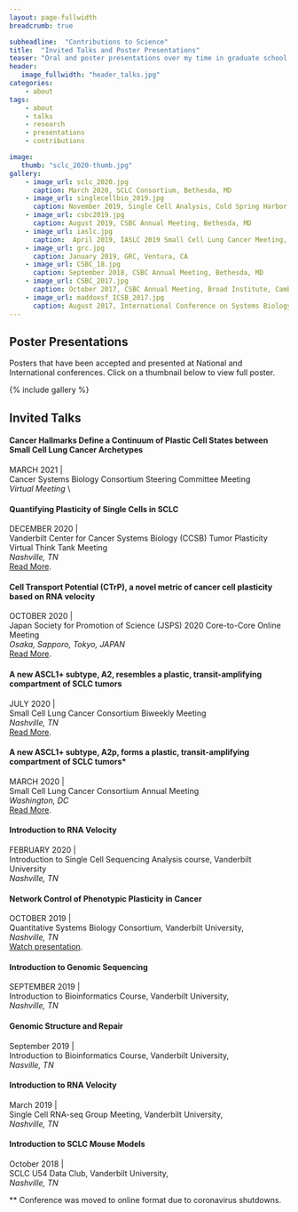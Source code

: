 ```yaml
---
layout: page-fullwidth
breadcrumb: true

subheadline:  "Contributions to Science"
title:  "Invited Talks and Poster Presentations"
teaser: "Oral and poster presentations over my time in graduate school at Vanderbilt."
header:
   image_fullwidth: "header_talks.jpg"
categories:
    - about
tags:
    - about
    - talks
    - research
    - presentations
    - contributions

image:
   thumb: "sclc_2020-thumb.jpg"
gallery:
    - image_url: sclc_2020.jpg
      caption: March 2020, SCLC Consortium, Bethesda, MD
    - image_url: singlecellbio_2019.jpg
      caption: November 2019, Single Cell Analysis, Cold Spring Harbor Laboratory, Long Island, NY and October 2019, Second Annual Symposium on Multiscale Cell Fate, NSF-Simons Center as UCI, Irvine, CA
    - image_url: csbc2019.jpg
      caption: August 2019, CSBC Annual Meeting, Bethesda, MD
    - image_url: iaslc.jpg
      caption:  April 2019, IASLC 2019 Small Cell Lung Cancer Meeting, New York, NY
    - image_url: grc.jpg
      caption: January 2019, GRC, Ventura, CA
    - image_url: CSBC_18.jpg
      caption: September 2018, CSBC Annual Meeting, Bethesda, MD
    - image_url: CSBC_2017.jpg
      caption: October 2017, CSBC Annual Meeting, Broad Institute, Cambridge, MA
    - image_url: maddoxsf_ICSB_2017.jpg
      caption: August 2017, International Conference on Systems Biology, Virginia Tech, Blacksburg, VA
---
```



## Poster Presentations
Posters that have been accepted and presented at National and International conferences. Click on a thumbnail below to view full poster.

<!--more-->


{% include gallery %}


## __Invited Talks__
#### Cancer Hallmarks Define a Continuum of Plastic Cell States between Small Cell Lung Cancer Archetypes
MARCH 2021 | \
Cancer Systems Biology Consortium Steering Committee Meeting \
*Virtual Meeting* \

#### Quantifying Plasticity of Single Cells in SCLC
DECEMBER 2020 | \
Vanderbilt Center for Cancer Systems Biology (CCSB) Tumor Plasticity Virtual Think Tank Meeting \
*Nashville, TN* \
<a href='http://smgroves.github.io/docs/Vanderbilt_CCSB_Think_Tank_Program.pdf'>Read More</a>.

#### Cell Transport Potential (CTrP), a novel metric of cancer cell plasticity based on RNA velocity 
OCTOBER 2020 | \
Japan Society for Promotion of Science (JSPS) 2020 Core-to-Core Online Meeting \
*Osaka, Sapporo, Tokyo, JAPAN* \
<a href='https://quantsystemsbc.com/event/core-to-core-meeting/'>Read More</a>.

#### A new ASCL1+ subtype, A2, resembles a plastic, transit-amplifying compartment of SCLC tumors
JULY 2020 | \
Small Cell Lung Cancer Consortium Biweekly Meeting \
*Nashville, TN* \
<a href='https://www.mskcc.org/research-programs/nci-small-cell-lung-cancer-consortium/research-meeting-presentations'>Read More</a>.

#### A new ASCL1+ subtype, A2p, forms a plastic, transit-amplifying compartment of SCLC tumors\*
MARCH 2020 | \
Small Cell Lung Cancer Consortium Annual Meeting \
*Washington, DC* \
<a href='https://www.mskcc.org/research-programs/nci-small-cell-lung-cancer-consortium/research-meeting-presentations'>Read More</a>.

#### Introduction to RNA Velocity
FEBRUARY 2020 | \
Introduction to Single Cell Sequencing Analysis course, Vanderbilt University \
*Nashville, TN* 

#### Network Control of Phenotypic Plasticity in Cancer
OCTOBER 2019 | \
Quantitative Systems Biology Consortium, Vanderbilt University, \
*Nashville, TN* \
<a href='https://quantsystemsbc.com/courses/qsbc-seminar-series/lesson/2019-10-25-groves/'>Watch presentation</a>.

#### Introduction to Genomic Sequencing
SEPTEMBER 2019 | \
Introduction to Bioinformatics Course, Vanderbilt University, \
*Nashville, TN* 

#### Genomic Structure and Repair
September 2019 | \
 Introduction to Bioinformatics Course, Vanderbilt University, \
 *Nasville, TN* 

#### Introduction to RNA Velocity
March 2019 | \
 Single Cell RNA-seq Group Meeting, Vanderbilt University, \
 *Nashville, TN* 

#### Introduction to SCLC Mouse Models
October 2018 | \
 SCLC U54 Data Club, Vanderbilt University, \
 *Nashville, TN*


** Conference was moved to online format due to coronavirus shutdowns. 

